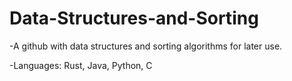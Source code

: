 # Data-Structures-and-Sorting
-A github with data structures and sorting algorithms for later use. 

-Languages: Rust, Java, Python, C
